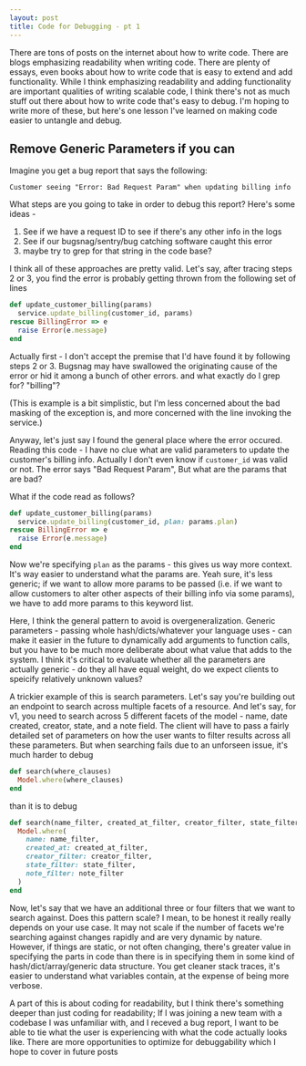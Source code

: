 ```yaml
---
layout: post
title: Code for Debugging - pt 1
---
```


There are tons of posts on the internet about how to write code. There are blogs emphasizing readability when writing code. There are plenty of essays, even books about how to write code that is easy to extend and add functionality. While I think emphasizing readability and adding functionality are important qualities of writing scalable code, I think there's not as much stuff out there about how to write code that's easy to debug. I'm hoping to write more of these, but here's one lesson I've learned on making code easier to untangle and debug.

## Remove Generic Parameters if you can
Imagine you get a bug report that says the following:
```
Customer seeing "Error: Bad Request Param" when updating billing info
```
What steps are you going to take in order to debug this report? Here's some ideas -
1) See if we have a request ID to see if there's any other info in the logs
2) See if our bugsnag/sentry/bug catching software caught this error
3) maybe try to grep for that string in the code base?

I think all of these approaches are pretty valid. Let's say, after tracing steps 2 or 3, you find the error is probably getting thrown from the following set of lines

```ruby
def update_customer_billing(params)
  service.update_billing(customer_id, params)
rescue BillingError => e
  raise Error(e.message)
end
```

Actually first - I don't accept the premise that I'd have found it by following steps 2 or 3. Bugsnag may have swallowed the originating cause of the error or hid it among a bunch of other errors. and what exactly do I grep for? "billing"?

(This is example is a bit simplistic, but I'm less concerned about the bad masking of the exception is, and more concerned with the line invoking the service.)

Anyway, let's just say I found the general place where the error occured. Reading this code - I have no clue what are valid parameters to update the customer's billing info. Actually I don't even know if `customer_id` was valid or not. The error says "Bad Request Param", But what are the params that are bad?

What if the code read as follows?

```ruby
def update_customer_billing(params)
  service.update_billing(customer_id, plan: params.plan)
rescue BillingError => e
  raise Error(e.message)
end
```

Now we're specifying `plan` as the params - this gives us way more context. It's way easier to understand what the params are. Yeah sure, it's less generic; if we want to allow more params to be passed (i.e. if we want to allow customers to alter other aspects of their billing info via some params), we have to add more params to this keyword list. 

Here, I think the general pattern to avoid is overgeneralization. Generic parameters - passing whole hash/dicts/whatever your language uses  - can make it easier in the future to dynamically add arguments to function calls, but you have to be much more deliberate about what value that adds to the system. I think it's critical to evaluate whether all the parameters are actually generic - do they all have equal weight, do we expect clients to speicify relatively unknown values?

A trickier example of this is search parameters. Let's say you're building out an endpoint to search across multiple facets of a resource. And let's say, for v1, you need to search across 5 different facets of the model - name, date created, creator, state, and a note field. The client will have to pass a fairly detailed set of parameters on how the user wants to filter results across all these parameters. But when searching fails due to an unforseen issue, it's much harder to debug

```ruby
def search(where_clauses)
  Model.where(where_clauses)
end
```

than it is to debug

```ruby
def search(name_filter, created_at_filter, creator_filter, state_filter, note_filter)
  Model.where(
    name: name_filter,
    created_at: created_at_filter,
    creator_filter: creator_filter,
    state_filter: state_filter,
    note_filter: note_filter
  )
end
```

Now, let's say that we have an additional three or four filters that we want to search against. Does this pattern scale? I mean, to be honest it really really depends on your use case. It may not scale if the number of facets we're searching against changes rapidly and are very dynamic by nature. However, if things are static, or not often changing, there's greater value in specifying the parts in code than there is in specifying them in some kind of hash/dict/array/generic data structure. You get cleaner stack traces, it's easier to understand what variables contain, at the expense of being more verbose.

A part of this is about coding for readability, but I think there's something deeper than just coding for readability; If I was joining a new team with a codebase I was unfamiliar with, and I receved a bug report, I want to be able to tie what the user is experiencing with what the code actually looks like. There are more opportunities to optimize for debuggability which I hope to cover in future posts
